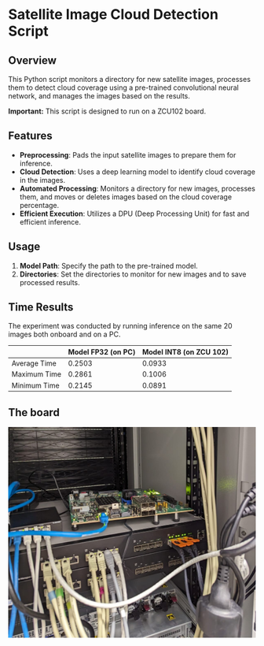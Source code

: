 # Satellite Image Cloud Detection Script

## Overview

This Python script monitors a directory for new satellite images, processes them to detect cloud coverage using a pre-trained convolutional neural network, and manages the images based on the results.

**Important:** This script is designed to run on a ZCU102 board.

## Features

- **Preprocessing**: Pads the input satellite images to prepare them for inference.
- **Cloud Detection**: Uses a deep learning model to identify cloud coverage in the images.
- **Automated Processing**: Monitors a directory for new images, processes them, and moves or deletes images based on the cloud coverage percentage.
- **Efficient Execution**: Utilizes a DPU (Deep Processing Unit) for fast and efficient inference.

## Usage

1. **Model Path**: Specify the path to the pre-trained model.
2. **Directories**: Set the directories to monitor for new images and to save processed results.

## Time Results

The experiment was conducted by running inference on the same 20 images both onboard and on a PC.

|                | Model FP32 (on PC) | Model INT8 (on ZCU 102) |
|----------------|------------|------------|
| Average Time   | 0.2503     | 0.0933     |
| Maximum Time   | 0.2861     | 0.1006     |
| Minimum Time   | 0.2145     | 0.0891     |



## The board


![TheBoard](../images/Board.jpeg)

